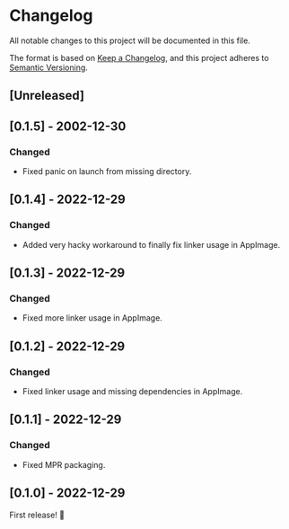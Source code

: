 # Changelog
All notable changes to this project will be documented in this file.

The format is based on [Keep a Changelog](https://keepachangelog.com/en/1.0.0/),
and this project adheres to [Semantic Versioning](https://semver.org/spec/v2.0.0.html).

## [Unreleased]

## [0.1.5] - 2002-12-30
### Changed
- Fixed panic on launch from missing directory.

## [0.1.4] - 2022-12-29
### Changed
- Added very hacky workaround to finally fix linker usage in AppImage.

## [0.1.3] - 2022-12-29
### Changed
- Fixed more linker usage in AppImage.

## [0.1.2] - 2022-12-29
### Changed
- Fixed linker usage and missing dependencies in AppImage.

## [0.1.1] - 2022-12-29
### Changed
- Fixed MPR packaging.

## [0.1.0] - 2022-12-29
First release! 🥳